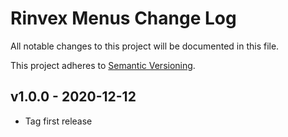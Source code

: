 # Rinvex Menus Change Log

All notable changes to this project will be documented in this file.

This project adheres to [Semantic Versioning](CONTRIBUTING.md).


## v1.0.0 - 2020-12-12
- Tag first release
